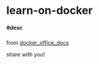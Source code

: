 # learn-on-docker

##### \#**desc**
from [docker_office_docs](https://github.com/YMC-GitHub/learn-on-docker/tree/docker_offical_docs)


share with you!